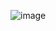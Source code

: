 ![image](https://user-images.githubusercontent.com/97213130/164888171-1b823ece-6843-4500-82f4-a71a63aa4a42.png)
